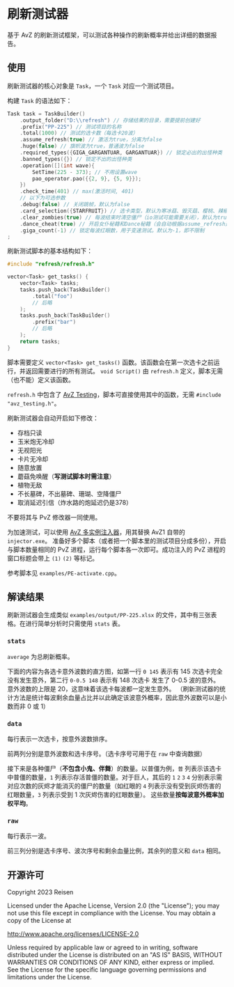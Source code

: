 # 刷新测试器

基于 AvZ 的刷新测试框架，可以测试各种操作的刷新概率并给出详细的数据报告。

## 使用

刷新测试器的核心对象是 `Task`，一个 `Task` 对应一个测试项目。

构建 `Task` 的语法如下：

```cpp
Task task = TaskBuilder()
    .output_folder("D:\\refresh") // 存储结果的目录，需要提前创建好
    .prefix("PP-225") // 测试项目的名称
    .total(1000) // 测试的选卡数（每选卡20波）
    .assume_refresh(true) // 激活为true，分离为false
    .huge(false) // 旗帜波为true，普通波为false
    .required_types({GIGA_GARGANTUAR, GARGANTUAR}) // 锁定必出的出怪种类
    .banned_types({}) // 锁定不出的出怪种类
    .operation([](int wave){
        SetTime(225 - 373); // 不用设置wave
        pao_operator.pao({{2, 9}, {5, 9}});
    })
    .check_time(401) // max(激活时间, 401)
    // 以下为可选参数
    .debug(false) // 关闭跳帧，默认为false
    .card_selection({STARFRUIT}) // 选卡类型，默认为寒冰菇、毁灭菇、樱桃、辣椒、窝瓜、地刺、三叶草、高坚果、大蒜、土豆
    .clear_zombies(true) // 每波结束时清空僵尸（io测试可能需要关闭），默认为true
    .dance_cheat(true) // 开启女仆秘籍和Dance秘籍（会自动根据assume_refresh选择类型），默认为true
    .giga_count(-1) // 锁定每波红眼数，用于变速测试。默认为-1，即不限制
;
```

刷新测试脚本的基本结构如下：

```cpp
#include "refresh/refresh.h"

vector<Task> get_tasks() {
    vector<Task> tasks;
    tasks.push_back(TaskBuilder()
        .total("foo")
        // 后略
    );
    tasks.push_back(TaskBuilder()
        .prefix("bar")
        // 后略
    );
    return tasks;
}
```

脚本需要定义 `vector<Task> get_tasks()` 函数。该函数会在第一次选卡之前运行，并返回需要进行的所有测试。
`void Script()` 由 `refresh.h` 定义，脚本无需（也不能）定义该函数。

`refresh.h` 中包含了 [AvZ Testing](https://github.com/qrmd0/AvZLib/tree/main/crescendo/avz-testing)，脚本可直接使用其中的函数，无需 `#include "avz_testing.h"`。

刷新测试器会自动开启如下修改：

- 存档只读
- 玉米炮无冷却
- 无视阳光
- 卡片无冷却
- 随意放置
- 蘑菇免唤醒（**写测试脚本时需注意**）
- 植物无敌
- 不长墓碑，不出墓碑、珊瑚、空降僵尸
- 取消延迟引信（炸水路的炮延迟仍是378）

不要将其与 PvZ 修改器一同使用。

为加速测试，可以使用 [AvZ 多实例注入器](https://github.com/alumkal/avz-multi-instance-tools/tree/main/injector)，用其替换 AvZ1 自带的 `injector.exe`。
准备好多个脚本（或者把一个脚本里的测试项目分成多份），开启与脚本数量相同的 PvZ 进程，运行每个脚本各一次即可。成功注入的 PvZ 进程的窗口标题会带上 `(1)` `(2)` 等标记。

参考脚本见 `examples/PE-activate.cpp`。

## 解读结果

刷新测试器会生成类似 `examples/output/PP-225.xlsx` 的文件，其中有三张表格。在进行简单分析时只需使用 `stats` 表。

### `stats`

`average` 为总刷新概率。

下面的内容为各选卡意外波数的直方图，如第一行 `0 145` 表示有 145 次选卡完全没有发生意外，第二行 `0-0.5 148` 表示有 148 次选卡 发生了 0-0.5 波的意外。
意外波数的上限是 20，这意味着该选卡每波都一定发生意外。
（刷新测试器的统计方法是统计每波剩余血量占比并以此确定该波意外概率，因此意外波数可以是小数而非 0 或 1）

### `data`

每行表示一次选卡，按意外波数排序。

前两列分别是意外波数和选卡序号。（选卡序号可用于在 `raw` 中查询数据）

接下来是各种僵尸（**不包含小鬼、伴舞**）的数量。以普僵为例，`普` 列表示该选卡中普僵的数量，`1` 列表示存活普僵的数量。对于巨人，其后的 `1` `2` `3` `4` 分别表示需对应次数的灰烬才能消灭的僵尸的数量（如红眼的 `4` 列表示没有受到灰烬伤害的红眼数量，`3` 列表示受到 1 次灰烬伤害的红眼数量）。
这些数量**按每波意外概率加权平均**。

### `raw`

每行表示一波。

前三列分别是选卡序号、波次序号和剩余血量比例，其余列的意义和 `data` 相同。


## 开源许可

Copyright 2023 Reisen

Licensed under the Apache License, Version 2.0 (the "License");
you may not use this file except in compliance with the License.
You may obtain a copy of the License at

<http://www.apache.org/licenses/LICENSE-2.0>

Unless required by applicable law or agreed to in writing, software
distributed under the License is distributed on an "AS IS" BASIS,
WITHOUT WARRANTIES OR CONDITIONS OF ANY KIND, either express or implied.
See the License for the specific language governing permissions and
limitations under the License.
